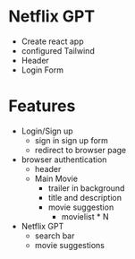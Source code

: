 # Netflix GPT

- Create react app
- configured Tailwind
- Header
- Login Form

# Features

- Login/Sign up
  - sign in sign up form
  - redirect to browser page
- browser authentication
  - header
  - Main Movie
    - trailer in background
    - title and description
    - movie suggestion
      - movielist \* N
- Netflix GPT
  - search bar
  - movie suggestions
